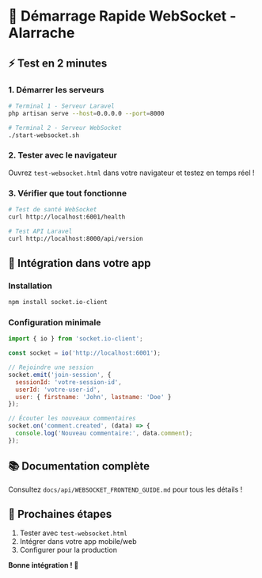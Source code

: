 # 🚀 Démarrage Rapide WebSocket - Alarrache

## ⚡ Test en 2 minutes

### 1. Démarrer les serveurs
```bash
# Terminal 1 - Serveur Laravel
php artisan serve --host=0.0.0.0 --port=8000

# Terminal 2 - Serveur WebSocket
./start-websocket.sh
```

### 2. Tester avec le navigateur
Ouvrez `test-websocket.html` dans votre navigateur et testez en temps réel !

### 3. Vérifier que tout fonctionne
```bash
# Test de santé WebSocket
curl http://localhost:6001/health

# Test API Laravel
curl http://localhost:8000/api/version
```

## 📱 Intégration dans votre app

### Installation
```bash
npm install socket.io-client
```

### Configuration minimale
```javascript
import { io } from 'socket.io-client';

const socket = io('http://localhost:6001');

// Rejoindre une session
socket.emit('join-session', {
  sessionId: 'votre-session-id',
  userId: 'votre-user-id',
  user: { firstname: 'John', lastname: 'Doe' }
});

// Écouter les nouveaux commentaires
socket.on('comment.created', (data) => {
  console.log('Nouveau commentaire:', data.comment);
});
```

## 📚 Documentation complète
Consultez `docs/api/WEBSOCKET_FRONTEND_GUIDE.md` pour tous les détails !

## 🎯 Prochaines étapes
1. Tester avec `test-websocket.html`
2. Intégrer dans votre app mobile/web
3. Configurer pour la production

**Bonne intégration ! 🚀** 
